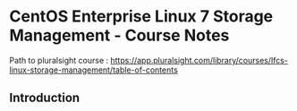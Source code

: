 # CentOS Enterprise Linux 7 Storage Management - Course Notes

Path to pluralsight course : https://app.pluralsight.com/library/courses/lfcs-linux-storage-management/table-of-contents

## Introduction
